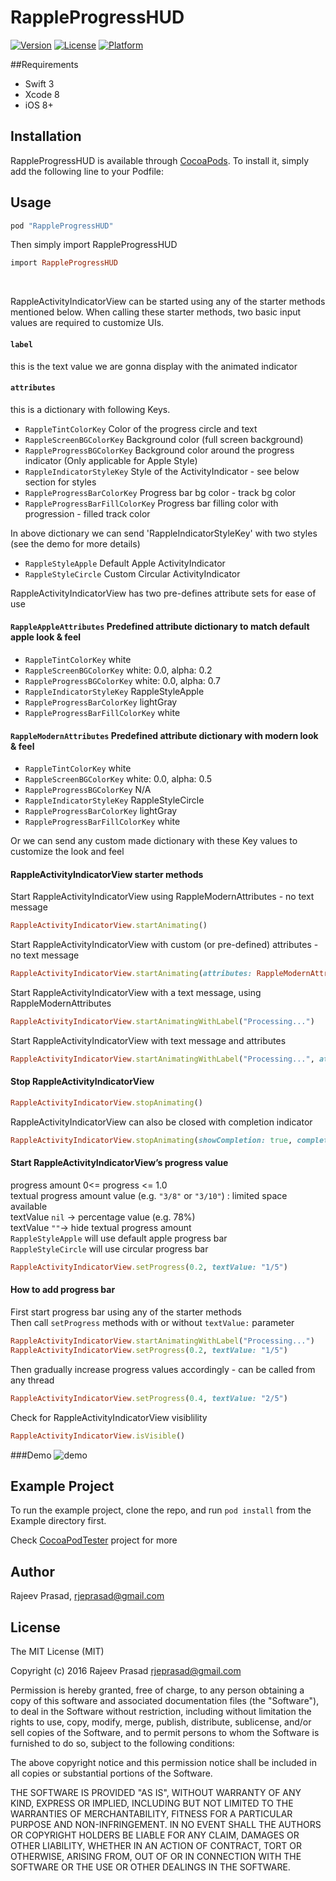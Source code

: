 # RappleProgressHUD

[![Version](https://img.shields.io/cocoapods/v/RappleProgressHUD.svg?style=flat)](http://cocoapods.org/pods/RappleProgressHUD)
[![License](https://img.shields.io/cocoapods/l/RappleProgressHUD.svg?style=flat)](http://cocoapods.org/pods/RappleProgressHUD)
[![Platform](https://img.shields.io/cocoapods/p/RappleProgressHUD.svg?style=flat)](http://cocoapods.org/pods/RappleProgressHUD)

##Requirements
- Swift 3
- Xcode 8
- iOS 8+

## Installation
RappleProgressHUD is available through [CocoaPods](http://cocoapods.org). To install it, simply add the following line to your Podfile:

## Usage
```ruby
pod "RappleProgressHUD" 
```

Then simply import RappleProgressHUD 
```ruby
import RappleProgressHUD
```
</BR>

RappleActivityIndicatorView can be started using any of the starter methods mentioned below. 
When calling these starter methods, two basic input values are required to customize UIs.

#### `label` 

this is the text value we are gonna display with the animated indicator

#### `attributes` 

this is a dictionary with following Keys.

- `RappleTintColorKey`               Color of the progress circle and text
- `RappleScreenBGColorKey`           Background color (full screen background)
- `RappleProgressBGColorKey`         Background color around the progress indicator (Only applicable for Apple Style)
- `RappleIndicatorStyleKey`          Style of the ActivityIndicator - see below section for styles
- `RappleProgressBarColorKey`        Progress bar bg color - track bg color
- `RappleProgressBarFillColorKey`    Progress bar filling color with progression - filled track color

In above dictionary we can send 'RappleIndicatorStyleKey' with two styles (see the demo for more details)

- `RappleStyleApple`              Default Apple ActivityIndicator
- `RappleStyleCircle`             Custom Circular ActivityIndicator


RappleActivityIndicatorView has two pre-defines attribute sets for ease of use

#### `RappleAppleAttributes` Predefined attribute dictionary to match default apple look & feel

- `RappleTintColorKey`               white
- `RappleScreenBGColorKey`           white: 0.0, alpha: 0.2
- `RappleProgressBGColorKey`         white: 0.0, alpha: 0.7
- `RappleIndicatorStyleKey`          RappleStyleApple
- `RappleProgressBarColorKey`        lightGray
- `RappleProgressBarFillColorKey`    white

#### `RappleModernAttributes`  Predefined attribute dictionary with modern look & feel

- `RappleTintColorKey`               white
- `RappleScreenBGColorKey`           white: 0.0, alpha: 0.5
- `RappleProgressBGColorKey`         N/A
- `RappleIndicatorStyleKey`          RappleStyleCircle
- `RappleProgressBarColorKey`        lightGray
- `RappleProgressBarFillColorKey`    white

Or we can send any custom made dictionary with these Key values to customize the look and feel


#### RappleActivityIndicatorView starter methods

Start RappleActivityIndicatorView using RappleModernAttributes - no text message
```ruby
RappleActivityIndicatorView.startAnimating()
```

Start RappleActivityIndicatorView with custom (or pre-defined) attributes - no text message
```ruby
RappleActivityIndicatorView.startAnimating(attributes: RappleModernAttributes)
```

Start RappleActivityIndicatorView with a text message, using RappleModernAttributes
```ruby
RappleActivityIndicatorView.startAnimatingWithLabel("Processing...")
```

Start RappleActivityIndicatorView with text message and attributes
```ruby
RappleActivityIndicatorView.startAnimatingWithLabel("Processing...", attributes: RappleModernAttributes)
```

#### Stop RappleActivityIndicatorView
```ruby
RappleActivityIndicatorView.stopAnimating()
```

RappleActivityIndicatorView can also be closed with completion indicator
```ruby
RappleActivityIndicatorView.stopAnimating(showCompletion: true, completionLabel: "Completed.", completionTimeout: 2.0)
```

#### Start RappleActivityIndicatorView’s progress value

progress amount 0<= progress <= 1.0</br>
    textual progress amount value (e.g. `"3/8"` or `"3/10"`) : limited space available</br>
    textValue `nil`   -> percentage value (e.g. 78%)</br>
    textValue `""`-> hide textual progress amount</br>
    `RappleStyleApple` will use default apple progress bar</br>
    `RappleStyleCircle` will use circular progress bar
```ruby
RappleActivityIndicatorView.setProgress(0.2, textValue: "1/5")
```

#### How to add progress bar

First start progress bar using any of the starter methods</br>
Then call `setProgress` methods with or without `textValue:` parameter
```ruby
RappleActivityIndicatorView.startAnimatingWithLabel("Processing...")
RappleActivityIndicatorView.setProgress(0.2, textValue: "1/5")
```
Then gradually increase progress values accordingly - can be called from any thread
```ruby
RappleActivityIndicatorView.setProgress(0.4, textValue: "2/5")
```

Check for RappleActivityIndicatorView visiblility
```ruby
RappleActivityIndicatorView.isVisible()
```


###Demo
![demo](Example/Demo/progress.gif)

## Example Project

To run the example project, clone the repo, and run `pod install` from the Example directory first.

Check [CocoaPodTester](https://github.com/rjeprasad/iSwift.tech/tree/master/CocoaPodTester) project for more 

## Author

Rajeev Prasad, rjeprasad@gmail.com

## License
The MIT License (MIT)

Copyright (c) 2016 Rajeev Prasad <rjeprasad@gmail.com>

Permission is hereby granted, free of charge, to any person obtaining a copy
of this software and associated documentation files (the "Software"), to deal
in the Software without restriction, including without limitation the rights
to use, copy, modify, merge, publish, distribute, sublicense, and/or sell
copies of the Software, and to permit persons to whom the Software is
furnished to do so, subject to the following conditions:

The above copyright notice and this permission notice shall be included in
all copies or substantial portions of the Software.

THE SOFTWARE IS PROVIDED "AS IS", WITHOUT WARRANTY OF ANY KIND, EXPRESS OR
IMPLIED, INCLUDING BUT NOT LIMITED TO THE WARRANTIES OF MERCHANTABILITY,
FITNESS FOR A PARTICULAR PURPOSE AND NON-INFRINGEMENT. IN NO EVENT SHALL THE
AUTHORS OR COPYRIGHT HOLDERS BE LIABLE FOR ANY CLAIM, DAMAGES OR OTHER
LIABILITY, WHETHER IN AN ACTION OF CONTRACT, TORT OR OTHERWISE, ARISING FROM,
OUT OF OR IN CONNECTION WITH THE SOFTWARE OR THE USE OR OTHER DEALINGS IN
THE SOFTWARE.

